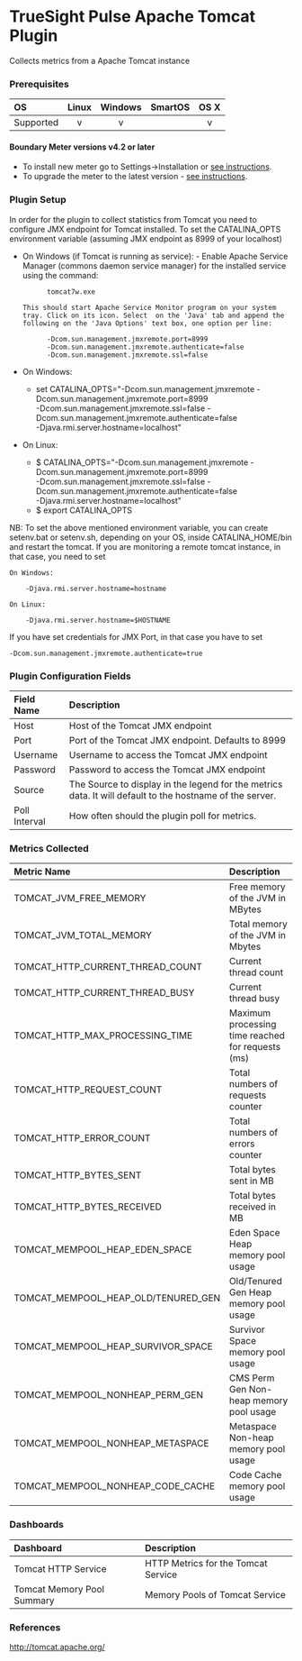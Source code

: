 # TrueSight Pulse Apache Tomcat Plugin 

Collects metrics from a Apache Tomcat instance

### Prerequisites

|     OS    | Linux | Windows | SmartOS | OS X |
|:----------|:-----:|:-------:|:-------:|:----:|
| Supported |   v   |    v    |         |  v   |



#### Boundary Meter versions v4.2 or later

- To install new meter go to Settings->Installation or [see instructions](https://help.boundary.com/hc/en-us/sections/200634331-Installation).
- To upgrade the meter to the latest version - [see instructions](https://help.boundary.com/hc/en-us/articles/201573102-Upgrading-the-Boundary-Meter).

### Plugin Setup

In order for the plugin to collect statistics from Tomcat you need to configure  JMX endpoint for Tomcat installed. To set the CATALINA_OPTS environment variable (assuming JMX endpoint as  8999 of your localhost)

- On Windows (if Tomcat is running as service):
        - Enable Apache Service Manager (commons daemon service manager) for the installed service using the  command:
	
		    tomcat7w.exe

	  This should start Apache Service Monitor program on your system tray. Click on its icon. Select  on the 'Java' tab and append the following on the 'Java Options' text box, one option per line:

		    -Dcom.sun.management.jmxremote.port=8999
		    -Dcom.sun.management.jmxremote.authenticate=false
		    -Dcom.sun.management.jmxremote.ssl=false

- On Windows:
 	- set CATALINA_OPTS="-Dcom.sun.management.jmxremote -Dcom.sun.management.jmxremote.port=8999  
 	-Dcom.sun.management.jmxremote.ssl=false -Dcom.sun.management.jmxremote.authenticate=false  
	-Djava.rmi.server.hostname=localhost"
 	
- On Linux:
	- $ CATALINA_OPTS="-Dcom.sun.management.jmxremote -Dcom.sun.management.jmxremote.port=8999  
	-Dcom.sun.management.jmxremote.ssl=false -Dcom.sun.management.jmxremote.authenticate=false  
	-Djava.rmi.server.hostname=localhost"
	- $ export CATALINA_OPTS 

	
NB: To set the above mentioned environment variable, you can create setenv.bat or setenv.sh, depending on your OS, inside CATALINA_HOME/bin and restart the tomcat. If you are monitoring a remote tomcat instance, in that case, you need to set 

	On Windows:
	 
		-Djava.rmi.server.hostname=hostname

	On Linux:
	
		-Djava.rmi.server.hostname=$HOSTNAME

	
If you have set credentials for JMX Port, in that case you have to set

	-Dcom.sun.management.jmxremote.authenticate=true	

### Plugin Configuration Fields

|Field Name    | Description                                                                                              |
|:-------------|:---------------------------------------------------------------------------------------------------------|
| Host          | Host of the Tomcat JMX endpoint                |
| Port          | Port of the Tomcat JMX endpoint. Defaults to 8999         |
| Username      | Username to access the Tomcat JMX endpoint |
| Password      | Password to access the Tomcat JMX endpoint |
| Source        | The Source to display in the legend for the metrics data.  It will default to the hostname of the server.|
| Poll Interval | How often should the plugin poll for metrics. |

### Metrics Collected

| Metric Name | Description |
|:------------|:------------|
|TOMCAT_JVM_FREE_MEMORY | Free memory of the JVM in MBytes|
|TOMCAT_JVM_TOTAL_MEMORY | Total memory of the JVM in Mbytes|
|TOMCAT_HTTP_CURRENT_THREAD_COUNT | Current thread count|
|TOMCAT_HTTP_CURRENT_THREAD_BUSY | Current thread busy|
|TOMCAT_HTTP_MAX_PROCESSING_TIME| Maximum processing time reached for requests (ms)|
|TOMCAT_HTTP_REQUEST_COUNT| Total numbers of requests counter|
|TOMCAT_HTTP_ERROR_COUNT| Total numbers of errors counter|
|TOMCAT_HTTP_BYTES_SENT| Total bytes sent in MB|
|TOMCAT_HTTP_BYTES_RECEIVED| Total bytes received in MB|
|TOMCAT_MEMPOOL_HEAP_EDEN_SPACE| Eden Space Heap memory pool usage |
|TOMCAT_MEMPOOL_HEAP_OLD/TENURED_GEN| Old/Tenured Gen Heap memory pool usage|
|TOMCAT_MEMPOOL_HEAP_SURVIVOR_SPACE| Survivor Space memory pool usage|
|TOMCAT_MEMPOOL_NONHEAP_PERM_GEN| CMS Perm Gen Non-heap memory pool usage|
|TOMCAT_MEMPOOL_NONHEAP_METASPACE| Metaspace Non-heap memory pool usage|
|TOMCAT_MEMPOOL_NONHEAP_CODE_CACHE| Code Cache memory pool usage|

### Dashboards

|Dashboard|Description                                     |
|:--------|:-----------------------------------------------|
| Tomcat HTTP Service | HTTP Metrics for the Tomcat Service |
| Tomcat Memory Pool Summary | Memory Pools of Tomcat Service |

### References

http://tomcat.apache.org/

